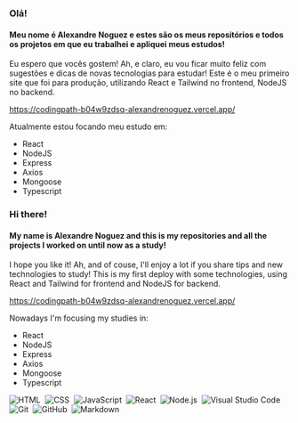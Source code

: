 ### Olá!
#### Meu nome é Alexandre Noguez e estes são os meus repositórios e todos os projetos em que eu trabalhei e apliquei meus estudos!
Eu espero que vocês gostem! Ah, e claro, eu vou ficar muito feliz com sugestões e dicas de novas tecnologias para estudar!
Este é o meu primeiro site que foi para produção, utilizando React e Tailwind no frontend, NodeJS no backend.

https://codingpath-b04w9zdsq-alexandrenoguez.vercel.app/

Atualmente estou focando meu estudo em:
* React 
* NodeJS 
* Express 
* Axios 
* Mongoose
* Typescript

### Hi there!
#### My name is Alexandre Noguez and this is my repositories and all the projects I worked on until now as a study!
I hope you like it! Ah, and of couse, I'll enjoy a lot if you share tips and new technologies to study!
This is my first deploy with some technologies, using React and Tailwind for frontend and NodeJS for backend. <br>

https://codingpath-b04w9zdsq-alexandrenoguez.vercel.app/

Nowadays I'm focusing my studies in:
* React 
* NodeJS 
* Express 
* Axios 
* Mongoose
* Typescript

![HTML](https://img.shields.io/badge/-HTML-05122A?style=flat&logo=HTML5)&nbsp;
![CSS](https://img.shields.io/badge/-CSS-05122A?style=flat&logo=CSS3&logoColor=1572B6)&nbsp;
![JavaScript](https://img.shields.io/badge/-JavaScript-05122A?style=flat&logo=javascript)&nbsp;
![React](https://img.shields.io/badge/-React-05122A?style=flat&logo=react)&nbsp;
![Node.js](https://img.shields.io/badge/-Node.js-05122A?style=flat&logo=node.js)&nbsp;
![Visual Studio Code](https://img.shields.io/badge/-Visual%20Studio%20Code-05122A?style=flat&logo=visual-studio-code&logoColor=007ACC)&nbsp;
![Git](https://img.shields.io/badge/-Git-05122A?style=flat&logo=git)&nbsp;
![GitHub](https://img.shields.io/badge/-GitHub-05122A?style=flat&logo=github)&nbsp;
![Markdown](https://img.shields.io/badge/-Markdown-05122A?style=flat&logo=markdown)&nbsp;
